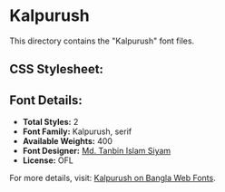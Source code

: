 # Kalpurush

This directory contains the "Kalpurush" font files.

## CSS Stylesheet:


## Font Details:
- **Total Styles:** 2
- **Font Family:** Kalpurush, serif
- **Available Weights:** 400
- **Font Designer:** [Md. Tanbin Islam Siyam](https://github.com/potasiyam)
- **License:** OFL

For more details, visit: [Kalpurush on Bangla Web Fonts](https://banglawebfonts.pages.dev/kalpurush/#about).